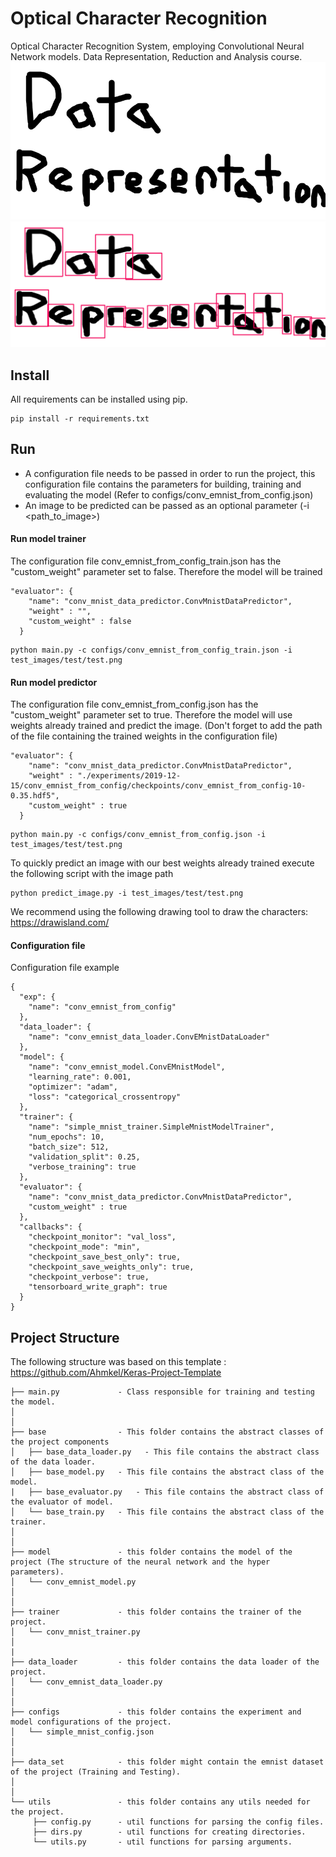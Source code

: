 # Optical Character Recognition
Optical Character Recognition System, employing Convolutional Neural Network models. Data Representation, Reduction and Analysis course.
![](test_images/data_representation/0.png)
![](boxes_data.jpg)
## Install
All requirements can be installed using pip.
```
pip install -r requirements.txt
```
## Run
- A configuration file needs to be passed in order to run the project, this configuration file contains the parameters for building, training and evaluating the model (Refer to configs/conv_emnist_from_config.json)
- An image to be predicted can be passed as an optional parameter (-i <path_to_image>)
#### Run model trainer
The configuration file conv_emnist_from_config_train.json has the "custom_weight" parameter set to false. Therefore the model will be trained
```
"evaluator": {
    "name": "conv_mnist_data_predictor.ConvMnistDataPredictor",
    "weight" : "",
    "custom_weight" : false
  }
```

```
python main.py -c configs/conv_emnist_from_config_train.json -i test_images/test/test.png
```
#### Run model predictor
The configuration file conv_emnist_from_config.json has the "custom_weight" parameter set to true. Therefore the model will use weights already trained and predict the image. (Don't forget to add the path of the file containing the trained weights in the configuration file)
```
"evaluator": {
    "name": "conv_mnist_data_predictor.ConvMnistDataPredictor",
    "weight" : "./experiments/2019-12-15/conv_emnist_from_config/checkpoints/conv_emnist_from_config-10-0.35.hdf5",
    "custom_weight" : true
  }
```
```
python main.py -c configs/conv_emnist_from_config.json -i test_images/test/test.png
```
To quickly predict an image with our best weights already trained execute the following script with the image path
 ```
 python predict_image.py -i test_images/test/test.png
 ```
We recommend using the following drawing tool to draw the characters:
https://drawisland.com/
#### Configuration file
Configuration file example
```
{
  "exp": {
    "name": "conv_emnist_from_config"
  },
  "data_loader": {
    "name": "conv_emnist_data_loader.ConvEMnistDataLoader"
  },
  "model": {
    "name": "conv_emnist_model.ConvEMnistModel",
    "learning_rate": 0.001,
    "optimizer": "adam",
    "loss": "categorical_crossentropy"
  },
  "trainer": {
    "name": "simple_mnist_trainer.SimpleMnistModelTrainer",
    "num_epochs": 10,
    "batch_size": 512,
    "validation_split": 0.25,
    "verbose_training": true
  },
  "evaluator": {
    "name": "conv_mnist_data_predictor.ConvMnistDataPredictor",
    "custom_weight" : true
  },
  "callbacks": {
    "checkpoint_monitor": "val_loss",
    "checkpoint_mode": "min",
    "checkpoint_save_best_only": true,
    "checkpoint_save_weights_only": true,
    "checkpoint_verbose": true,
    "tensorboard_write_graph": true
  }
}
```
## Project Structure
The following structure was based on this template : https://github.com/Ahmkel/Keras-Project-Template
```
├── main.py             - Class responsible for training and testing the model.
│
│
├── base                - This folder contains the abstract classes of the project components
│   ├── base_data_loader.py   - This file contains the abstract class of the data loader.
│   ├── base_model.py   - This file contains the abstract class of the model.
|   ├── base_evaluator.py   - This file contains the abstract class of the evaluator of model.
│   └── base_train.py   - This file contains the abstract class of the trainer.
│
│
├── model               - this folder contains the model of the project (The structure of the neural network and the hyper parameters).
│   └── conv_emnist_model.py
│
│
├── trainer             - this folder contains the trainer of the project.
│   └── conv_mnist_trainer.py
│
|
├── data_loader         - this folder contains the data loader of the project.
│   └── conv_emnist_data_loader.py
│
│
├── configs             - this folder contains the experiment and model configurations of the project.
│   └── simple_mnist_config.json
│
│
├── data_set            - this folder might contain the emnist dataset of the project (Training and Testing).
│
│
└── utils               - this folder contains any utils needed for the project.
     ├── config.py      - util functions for parsing the config files.
     ├── dirs.py        - util functions for creating directories.
     └── utils.py       - util functions for parsing arguments.
```
